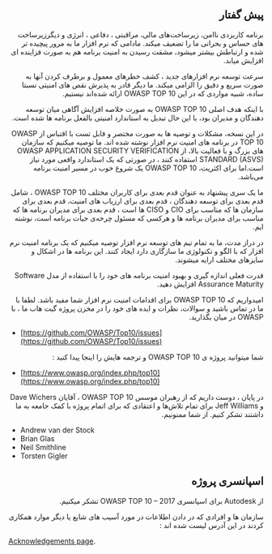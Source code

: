 ## <div dir="rtl" align="right">  پیش گفتار </div> 

<p dir="rtl" align="right">برنامه کاربردی ناامن، زیرساخت‌های مالی، مراقبتی ، دفاعی ، انرژی و دیگرزیرساخت های حساس و بحرانی ما را تضعیف میکند. مادامی که نرم افزار ما به مرور پیچیده تر شده و ارتباطش بیشتر میشود، مشقت رسیدن به امنیت برنامه هم به صورت فزاینده ای افزایش میابد.</p>


<p dir="rtl" align="right">
سرعت توسعه نرم افزارهای جدید ، کشف خطرهای معمول و برطرف کردن آنها به صورت سریع و دقیق را الزامی میکند. ما دیگر قادر به پذیرش نقص های امنیتی نسبتا ساده، شبیه مواردی که در این  OWASP TOP 10 ارائه شده‌اند نیستیم.</p>

<p dir="rtl" align="right">با اینکه هدف اصلی OWASP TOP 10  به صورت خلاصه افزایش آگاهی میان توسعه دهندگان و مدیران بود، با این حال تبدیل به استاندارد امنیتی بالفعل برنامه ها شده است.
</p>

<p dir="rtl" align="right">در این نسخه، مشکلات و توصیه ها به صورت مختصر و قابل تست با اقتباس از OWASP TOP 10  در برنامه های امنیت نرم افزار نوشته شده اند. ما توصیه میکنیم که سازمان های بزرگ و با فعالیت بالا، از 
OWASP APPLICATION SECURITY VERIFICATION  STANDARD (ASVS) استفاده کنند ، در صورتی که یک استاندارد واقعی مورد نیاز است.اما برای اکثریت، OWASP TOP 10  یک شروع خوب در مسیر امنیت برنامه می‌باشد.</p>

<p dir="rtl" align="right">ما یک سری پیشنهاد به عنوان قدم بعدی برای کاربران مختلف OWASP TOP 10 ، شامل قدم بعدی برای توسعه دهندگان ، قدم بعدی برای ارزیاب های امنیت، قدم بعدی برای سازمان ها که مناسب برای CIO  و CISO  ها است ، قدم بعدی برای مدیران برنامه ها که مناسب برای مدیران برنامه ها و هرکسی که مسئول چرخه‌ی حیات برنامه است، نوشته ایم.</p>

<p dir="rtl" align="right">در دراز مدت، ما به تمام تیم های توسعه نرم افزار توصیه میکنیم که یک برنامه امنیت نرم افزار که با الگو و تکنولوژی ما سازگاری دارد ایجاد کنند. این برنامه ها در اشکال و سایزهای مختلف ارایه میشوند.</p>

<p dir="rtl" align="right">قدرت فعلی اندازه گیری و بهبود امنیت برنامه های خود را با استفاده از مدل Software Assurance Maturity  افزایش دهید.</p>

<p dir="rtl" align="right">امیدواریم که OWASP TOP 10  برای اقدامات امنیت نرم افزار شما مفید باشد. لطفا با ما در تماس باشید و سوالات، نظرات و ایده های خود را در مخزن پروژه گیت هاب ما ، با OWASP در میان بگذارید.</p>

* [https://github.com/OWASP/Top10/issues](https://github.com/OWASP/Top10/issues)

<p dir="rtl" align="right">شما میتوانید پروژه ی OWASP TOP 10 و ترجمه هایش را اینجا پیدا کنید :</p>

* [https://www.owasp.org/index.php/top10](https://www.owasp.org/index.php/top10)

<p dir="rtl" align="right">در پایان ، دوست داریم که از رهبران موسس OWASP TOP 10 ، آقایان Dave Wichers  و Jeff Williams  برای تمام تلاش‌ها و اعتقادی که برای اتمام پروژه با کمک جامعه به ما داشتند تشکر کنیم. از شما ممنونیم.</p>

* Andrew van der Stock
* Brian Glas
* Neil Smithline
* Torsten Gigler


## <div dir="rtl" align="right"> اسپانسری پروژه</div>

<p dir="rtl" align="right">از Autodesk  برای اسپانسری OWASP TOP 10 – 2017  تشکر میکنیم.</p>

<p dir="rtl" align="right">سازمان ها و افرادی که در دادن اطلاعات در مورد آسیب های شایع یا دیگر موارد همکاری کردند در این آدرس لیست شده اند :
</p>

[Acknowledgements page](0xd1-data-contributors.md).
